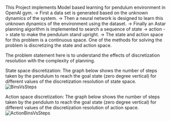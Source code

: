 This Project implements Model based learning for pendulum environment in OpenAI gym.
-> First a data set is generated based on the unknown dynamics of the system.
-> Then a neural network is designed to learn this unknown dynamics of the environment using the dataset.
-> Finally an Astar planning algorithm is implemented to search a sequence of state -> action -> state to make the pendulum stand upright.
-> The state and action space for this problem is a continuous space. One of the methods for solving the problem is discretizing the state and action space.

The problem statement here is to understand the effects of discretization resolution with the complexity of planning. 

State space discretization:
The graph below shows the number of steps taken by the pendulum to reach the goal state (zero degree vertical) for different values of the discretization resolution of state space.
![BinsVsSteps](https://user-images.githubusercontent.com/38117206/57319247-25b78680-70ca-11e9-8a57-2dda5cd4cf38.png)

Action space discretization:
The graph below shows the number of steps taken by the pendulum to reach the goal state (zero degree vertical) for different values of the discretization resolution of action space.
![ActionBinsVsSteps](https://user-images.githubusercontent.com/38117206/57319769-5c41d100-70cb-11e9-9cdb-d01be2f37ea6.png)


